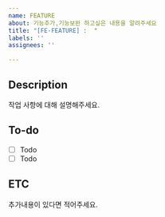 ```yaml
---
name: FEATURE
about: 기능추가,기능보완 하고싶은 내용을 알려주세요
title: "[FE-FEATURE] :  "
labels: ''
assignees: ''

---
```


## Description
작업 사항에 대해 설명해주세요.

## To-do
- [ ] Todo
- [ ] Todo

## ETC
추가내용이 있다면 적어주세요.
